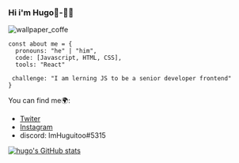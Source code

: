 ### Hi i'm Hugo👋-👨‍💻

![wallpaper_coffe](https://user-images.githubusercontent.com/105953757/178099650-e17ef1f2-7da0-4541-aac8-7252d96ed589.jpg)

```JS
const about me = {
  pronouns: "he" | "him",
  code: [Javascript, HTML, CSS],
  tools: "React"
  
 challenge: "I am lerning JS to be a senior developer frontend"
}
```
You can find me🌍:
- [Twiter](https://twitter.com/HugoLuq83042999)
- [Instagram](https://www.instagram.com/hugoluquee/)
- discord: ImHuguitoo#5315

[![hugo's GitHub stats](https://github-readme-stats.vercel.app/api?username=HugoluquePerez)](https://github.com/anuraghazra/github-readme-stats)

<!--
**HugoLuquePerez/HugoLuquePerez** is a ✨ _special_ ✨ repository because its `README.md` (this file) appears on your GitHub profile.

Here are some ideas to get you started:

- 🔭 I’m currently working on ...
- 🌱 I’m currently learning ...
- 👯 I’m looking to collaborate on ...
- 🤔 I’m looking for help with ...
- 💬 Ask me about ...
- 📫 How to reach me: ...
- 😄 Pronouns: ...
- ⚡ Fun fact: ...
-->
